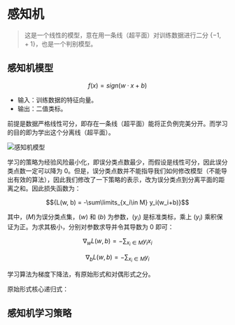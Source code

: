 # 感知机

> 这是一个线性的模型，意在用一条线（超平面）对训练数据进行二分 $\{-1, \ +1\}$，也是一个判别模型。

## 感知机模型

$${f(x) = sign(w·x + b)}$$

- 输入：训练数据的特征向量。
- 输出：二值类标。

前提是数据严格线性可分，即存在一条线（超平面）能将正负例完美分开。而学习的目的即为学出这个分离线（超平面）。

![感知机模型](http://ofqm89vhw.bkt.clouddn.com/97d8bba317a0d503afd22cb22161755a.png)

学习的策略为经验风险最小化，即误分类点数最少，而假设是线性可分，因此误分类点数一定可以降为 ${0}$。但是，误分类点数并不能指导我们如何修改模型（不能导出有效的算法），因此我们修改了一下策略的表示，改为误分类点到分离平面的距离之和。因此损失函数为：

$${L(w, b) = -\sum\limits_{x_i\in M} y_i(w_i+b)}$$

其中，${(M)}$为误分类点集，${(w)}$ 和 ${(b)}$ 为参数，${(y_i)}$ 是标准类标，乘上 ${(y_i)}$ 乘积保证为正。为求其极小，分别对参数求导并令其导数为 ${0}$ 即可：

$${\nabla_w L(w, b) = -\sum_{x_i\in M}y_i x_i}$$

$${\nabla_b L(w, b) = -\sum_{x_i\in M}y_i}$$

学习算法为梯度下降法，有原始形式和对偶形式之分。

原始形式核心递归式：

## 感知机学习策略